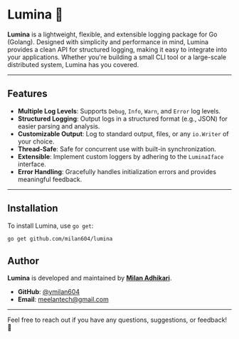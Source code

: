 # Lumina 🌟

**Lumina** is a lightweight, flexible, and extensible logging package for Go (Golang). Designed with simplicity and performance in mind, Lumina provides a clean API for structured logging, making it easy to integrate into your applications. Whether you're building a small CLI tool or a large-scale distributed system, Lumina has you covered.

---

## Features

- **Multiple Log Levels**: Supports `Debug`, `Info`, `Warn`, and `Error` log levels.
- **Structured Logging**: Output logs in a structured format (e.g., JSON) for easier parsing and analysis.
- **Customizable Output**: Log to standard output, files, or any `io.Writer` of your choice.
- **Thread-Safe**: Safe for concurrent use with built-in synchronization.
- **Extensible**: Implement custom loggers by adhering to the `LuminaIface` interface.
- **Error Handling**: Gracefully handles initialization errors and provides meaningful feedback.

---

## Installation

To install Lumina, use `go get`:

```bash
go get github.com/milan604/lumina
```

## Author

**Lumina** is developed and maintained by **[Milan Adhikari](https://github.com/milan604)**.

- **GitHub**: [@ymilan604](https://github.com/milan604)
- **Email**: meelantech@gmail.com

---

Feel free to reach out if you have any questions, suggestions, or feedback! 🚀
